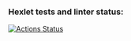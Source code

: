 ### Hexlet tests and linter status:
[![Actions Status](https://github.com/lizasolomyannik/frontend-project-lvl2/workflows/hexlet-check/badge.svg)](https://github.com/lizasolomyannik/frontend-project-lvl2/actions)